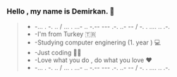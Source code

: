 ### Hello , my name is Demirkan. 👋 ###


>* -... . -. .. / ... . ...- .. -.-- --- .-. ..- -- / -. . .... .. .-.
>* -I'm from Turkey 🇹🇷
>* -Studying computer enginering (1. year )  💻
>* -Just coding 👨‍🔧
>* -Love what you do , do what you love :heart:
>* -... . -. .. / ... . ...- .. -.-- --- .-. ..- -- / -. . .... .. .-.

<font color >
